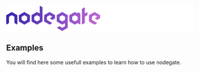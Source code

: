 ![nodegate](../images/logo-readme.png)

## Examples

You will find here some usefull examples to learn how to use nodegate.

